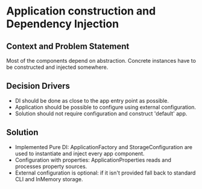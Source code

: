 # Application construction and Dependency Injection

## Context and Problem Statement
Most of the components depend on abstraction. Concrete instances have to be constructed and injected somewhere.

## Decision Drivers
- DI should be done as close to the app entry point as possible.
- Application should be possible to configure using external configuration.
- Solution should not require configuration and construct 'default' app.

## Solution
- Implemented Pure DI: ApplicationFactory and StorageConfiguration are used to instantiate and inject every app component.
- Configuration with properties: ApplicationProperties reads and processes property sources.
- External configuration is optional: if it isn't provided fall back to standard CLI and InMemory storage.
